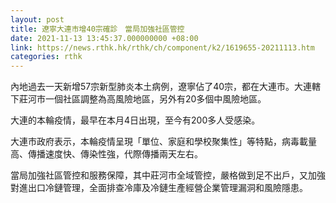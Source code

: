 ```yaml
---
layout: post
title: 遼寧大連市增40宗確診　當局加強社區管控
date: 2021-11-13 13:45:37.000000000 +08:00
link: https://news.rthk.hk/rthk/ch/component/k2/1619655-20211113.htm
categories: rthk
---
```


內地過去一天新增57宗新型肺炎本土病例，遼寧佔了40宗，都在大連市。大連轄下莊河市一個社區調整為高風險地區，另外有20多個中風險地區。

大連的本輪疫情，最早在本月4日出現，至今有200多人受感染。

大連市政府表示，本輪疫情呈現「單位、家庭和學校聚集性」等特點，病毒載量高、傳播速度快、傳染性強，代際傳播兩天左右。

當局加強社區管控和服務保障，其中莊河市全域管控，嚴格做到足不出戶，又加強對進出口冷鏈管理，全面排查冷庫及冷鏈生產經營企業管理漏洞和風險隱患。
